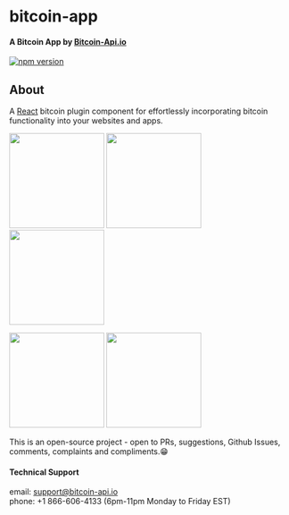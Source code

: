 # bitcoin-app

#### A Bitcoin App by [Bitcoin-Api.io](https://bitcoin-api.io)

[![npm version](https://badge.fury.io/js/bitcoin-app.svg)](https://badge.fury.io/js/bitcoin-app)


## About
A [React](https://reactjs.org/) bitcoin plugin component for effortlessly 
incorporating bitcoin functionality into your websites and apps.


<p float="left">
  <img src="https://bitcoin-api.s3.amazonaws.com/images/demo/app/app_screenshot_17.png" width="170" />
  <img src="https://bitcoin-api.s3.amazonaws.com/images/demo/app/app_screenshot_13.png" width="170" />
  <img src="https://bitcoin-api.s3.amazonaws.com/images/demo/app/app_screenshot_12.png" width="170" />
</p>
<p float="left">

  <img src="https://bitcoin-api.s3.amazonaws.com/images/demo/app/app_screenshot_4.png" width="170" />
  <img src="https://bitcoin-api.s3.amazonaws.com/images/demo/app/app_screenshot_16.png" width="170" />
</p>


This is an open-source project - open to PRs, suggestions, Github Issues, comments, complaints and compliments.😁


#### Technical Support 
email: support@bitcoin-api.io  
phone: +1 866-606-4133 (6pm-11pm Monday to Friday EST)